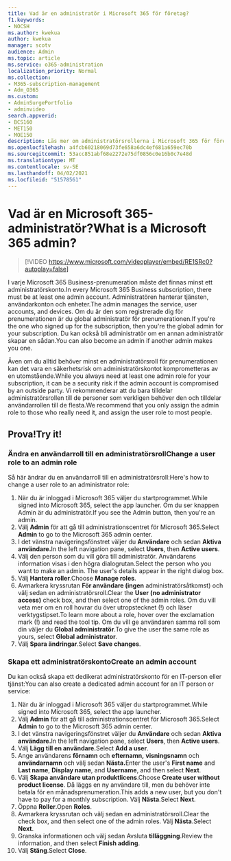 ```yaml
---
title: Vad är en administratör i Microsoft 365 för företag?
f1.keywords:
- NOCSH
ms.author: kwekua
author: kwekua
manager: scotv
audience: Admin
ms.topic: article
ms.service: o365-administration
localization_priority: Normal
ms.collection:
- M365-subscription-management
- Adm_O365
ms.custom:
- AdminSurgePortfolio
- adminvideo
search.appverid:
- BCS160
- MET150
- MOE150
description: Läs mer om administratörsrollerna i Microsoft 365 för företag.
ms.openlocfilehash: a4fcb60218069d73fe658a6dc4ef681a659ec70b
ms.sourcegitcommit: 53acc851abf68e2272e75df0856c0e16b0c7e48d
ms.translationtype: MT
ms.contentlocale: sv-SE
ms.lasthandoff: 04/02/2021
ms.locfileid: "51578561"
---
```

# <a name="what-is-a-microsoft-365-admin"></a><span data-ttu-id="2bf73-103">Vad är en Microsoft 365-administratör?</span><span class="sxs-lookup"><span data-stu-id="2bf73-103">What is a Microsoft 365 admin?</span></span>

> [!VIDEO https://www.microsoft.com/videoplayer/embed/RE1SRc0?autoplay=false]

<span data-ttu-id="2bf73-104">I varje Microsoft 365 Business-prenumeration måste det finnas minst ett administratörskonto.</span><span class="sxs-lookup"><span data-stu-id="2bf73-104">In every Microsoft 365 Business subscription, there must be at least one admin account.</span></span> <span data-ttu-id="2bf73-105">Administratören hanterar tjänsten, användarkonton och enheter.</span><span class="sxs-lookup"><span data-stu-id="2bf73-105">The admin manages the service, user accounts, and devices.</span></span> <span data-ttu-id="2bf73-106">Om du är den som registrerade dig för prenumerationen är du global administratör för prenumerationen.</span><span class="sxs-lookup"><span data-stu-id="2bf73-106">If you're the one who signed up for the subscription, then you're the global admin for your subscription.</span></span> <span data-ttu-id="2bf73-107">Du kan också bli administratör om en annan administratör skapar en sådan.</span><span class="sxs-lookup"><span data-stu-id="2bf73-107">You can also become an admin if another admin makes you one.</span></span>

<span data-ttu-id="2bf73-108">Även om du alltid behöver minst en administratörsroll för prenumerationen kan det vara en säkerhetsrisk om administratörskontot komprometteras av en utomstående.</span><span class="sxs-lookup"><span data-stu-id="2bf73-108">While you always need at least one admin role for your subscription, it can be a security risk if the admin account is compromised by an outside party.</span></span> <span data-ttu-id="2bf73-109">Vi rekommenderar att du bara tilldelar administratörsrollen till de personer som verkligen behöver den och tilldelar användarrollen till de flesta.</span><span class="sxs-lookup"><span data-stu-id="2bf73-109">We recommend that you only assign the admin role to those who really need it, and assign the user role to most people.</span></span>

## <a name="try-it"></a><span data-ttu-id="2bf73-110">Prova!</span><span class="sxs-lookup"><span data-stu-id="2bf73-110">Try it!</span></span>

### <a name="change-a-user-role-to-an-admin-role"></a><span data-ttu-id="2bf73-111">Ändra en användarroll till en administratörsroll</span><span class="sxs-lookup"><span data-stu-id="2bf73-111">Change a user role to an admin role</span></span>

<span data-ttu-id="2bf73-112">Så här ändrar du en användarroll till en administratörsroll:</span><span class="sxs-lookup"><span data-stu-id="2bf73-112">Here's how to change a user role to an administrator role:</span></span>

1. <span data-ttu-id="2bf73-113">När du är inloggad i Microsoft 365 väljer du startprogrammet.</span><span class="sxs-lookup"><span data-stu-id="2bf73-113">While signed into Microsoft 365, select the app launcher.</span></span> <span data-ttu-id="2bf73-114">Om du ser knappen Admin är du administratör.</span><span class="sxs-lookup"><span data-stu-id="2bf73-114">If you see the Admin button, then you're an admin.</span></span>
1. <span data-ttu-id="2bf73-115">Välj **Admin** för att gå till administrationscentret för Microsoft 365.</span><span class="sxs-lookup"><span data-stu-id="2bf73-115">Select **Admin** to go to the Microsoft 365 admin center.</span></span>
1. <span data-ttu-id="2bf73-116">I det vänstra navigeringsfönstret väljer du **Användare** och sedan **Aktiva användare.**</span><span class="sxs-lookup"><span data-stu-id="2bf73-116">In the left navigation pane, select **Users**, then **Active users**.</span></span>
1. <span data-ttu-id="2bf73-117">Välj den person som du vill göra till administratör. Användarens information visas i den högra dialogrutan.</span><span class="sxs-lookup"><span data-stu-id="2bf73-117">Select the person who you want to make an admin. The user's details appear in the right dialog box.</span></span>
1. <span data-ttu-id="2bf73-118">Välj **Hantera roller**.</span><span class="sxs-lookup"><span data-stu-id="2bf73-118">Choose **Manage roles**.</span></span>
1. <span data-ttu-id="2bf73-119">Avmarkera kryssrutan **För användare (ingen** administratörsåtkomst) och välj sedan en administratörsroll.</span><span class="sxs-lookup"><span data-stu-id="2bf73-119">Clear the **User (no administrator access)** check box, and then select one of the admin roles.</span></span> <span data-ttu-id="2bf73-120">Om du vill veta mer om en roll hovrar du över utropstecknet (!) och läser verktygstipset.</span><span class="sxs-lookup"><span data-stu-id="2bf73-120">To learn more about a role, hover over the exclamation mark (!) and read the tool tip.</span></span> <span data-ttu-id="2bf73-121">Om du vill ge användaren samma roll som din väljer du **Global administratör**.</span><span class="sxs-lookup"><span data-stu-id="2bf73-121">To give the user the same role as  yours, select **Global administrator**.</span></span>
1. <span data-ttu-id="2bf73-122">Välj **Spara ändringar**.</span><span class="sxs-lookup"><span data-stu-id="2bf73-122">Select **Save changes**.</span></span>

### <a name="create-an-admin-account"></a><span data-ttu-id="2bf73-123">Skapa ett administratörskonto</span><span class="sxs-lookup"><span data-stu-id="2bf73-123">Create an admin account</span></span> 

<span data-ttu-id="2bf73-124">Du kan också skapa ett dedikerat administratörskonto för en IT-person eller tjänst:</span><span class="sxs-lookup"><span data-stu-id="2bf73-124">You can also create a dedicated admin account for an IT person or service:</span></span>

1. <span data-ttu-id="2bf73-125">När du är inloggad i Microsoft 365 väljer du startprogrammet.</span><span class="sxs-lookup"><span data-stu-id="2bf73-125">While signed into Microsoft 365, select the app launcher.</span></span>
1. <span data-ttu-id="2bf73-126">Välj **Admin** för att gå till administrationscentret för Microsoft 365.</span><span class="sxs-lookup"><span data-stu-id="2bf73-126">Select **Admin** to go to the Microsoft 365 admin center.</span></span>
1. <span data-ttu-id="2bf73-127">I det vänstra navigeringsfönstret väljer du **Användare** och sedan **Aktiva användare.**</span><span class="sxs-lookup"><span data-stu-id="2bf73-127">In the left navigation pane, select **Users**, then **Active users**.</span></span>
1. <span data-ttu-id="2bf73-128">Välj **Lägg till en användare.**</span><span class="sxs-lookup"><span data-stu-id="2bf73-128">Select **Add a user**.</span></span>
1. <span data-ttu-id="2bf73-129">Ange användarens **förnamn** och **efternamn,** **visningsnamn** och **användarnamn** och välj sedan **Nästa.**</span><span class="sxs-lookup"><span data-stu-id="2bf73-129">Enter the user's **First name** and **Last name**, **Display name**, and **Username**, and then select **Next**.</span></span>
1. <span data-ttu-id="2bf73-130">Välj **Skapa användare utan produktlicens**.</span><span class="sxs-lookup"><span data-stu-id="2bf73-130">Choose **Create user without product license**.</span></span> <span data-ttu-id="2bf73-131">Då läggs en ny användare till, men du behöver inte betala för en månadsprenumeration.</span><span class="sxs-lookup"><span data-stu-id="2bf73-131">This adds a new user, but you don't have to pay for a monthly subscription.</span></span> <span data-ttu-id="2bf73-132">Välj **Nästa**.</span><span class="sxs-lookup"><span data-stu-id="2bf73-132">Select **Next**.</span></span>
1. <span data-ttu-id="2bf73-133">Öppna **Roller**.</span><span class="sxs-lookup"><span data-stu-id="2bf73-133">Open **Roles**.</span></span>
1. <span data-ttu-id="2bf73-134">Avmarkera kryssrutan och välj sedan en administratörsroll.</span><span class="sxs-lookup"><span data-stu-id="2bf73-134">Clear the  check box, and then select one of the admin roles.</span></span> <span data-ttu-id="2bf73-135">Välj **Nästa**.</span><span class="sxs-lookup"><span data-stu-id="2bf73-135">Select **Next**.</span></span>
1. <span data-ttu-id="2bf73-136">Granska informationen och välj sedan Avsluta **tilläggning**.</span><span class="sxs-lookup"><span data-stu-id="2bf73-136">Review the information, and then select **Finish adding**.</span></span>
1. <span data-ttu-id="2bf73-137">Välj **Stäng**.</span><span class="sxs-lookup"><span data-stu-id="2bf73-137">Select **Close**.</span></span>
